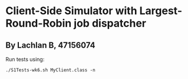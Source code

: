 # Client-Side Simulator with Largest-Round-Robin job dispatcher
## By Lachlan B, 47156074

Run tests using:
```
./S1Tests-wk6.sh MyClient.class -n
```

